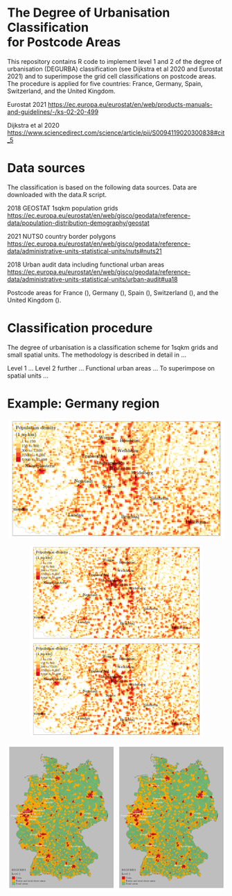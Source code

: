 # The Degree of Urbanisation Classification<br />for Postcode Areas

This repository contains R code to implement level 1 and 2 of the degree of urbanisation (DEGURBA) classification (see Dijkstra et al 2020 and Eurostat 2021) and to superimpose the grid cell classifications on postcode areas. The procedure is applied for five countries: France, Germany, Spain, Switzerland, and the United Kingdom.

Eurostat 2021
https://ec.europa.eu/eurostat/en/web/products-manuals-and-guidelines/-/ks-02-20-499

Dijkstra et al 2020
https://www.sciencedirect.com/science/article/pii/S0094119020300838#cit_5

# Data sources

The classification is based on the following data sources. Data are downloaded with the data.R script.

2018 GEOSTAT 1sqkm population grids
https://ec.europa.eu/eurostat/en/web/gisco/geodata/reference-data/population-distribution-demography/geostat

2021 NUTS0 country border polygons
https://ec.europa.eu/eurostat/en/web/gisco/geodata/reference-data/administrative-units-statistical-units/nuts#nuts21

2018 Urban audit data including functional urban areas
https://ec.europa.eu/eurostat/en/web/gisco/geodata/reference-data/administrative-units-statistical-units/urban-audit#ua18

Postcode areas for France (), Germany (), Spain (), Switzerland (), and the United Kingdom ().


# Classification procedure

The degree of urbanisation is a classification scheme for 1sqkm grids and small spatial units. The methodology is described in detail in ... 

Level 1 ... Level 2 further ... Functional urban areas ... To superimpose on spatial units ...



# Example: Germany region

<p align="center">
  <img width="500" src="maps/pop_grid_map.png">
</p>
<p align="center">
  <img width="400" src="maps/pop_grid_map.png">
  <img width="400" src="maps/pop_grid_map.png">
</p>

<p align="center">
  <img width="250" src="maps/ger.png">
  <img width="250" src="maps/ger.png">
</p>